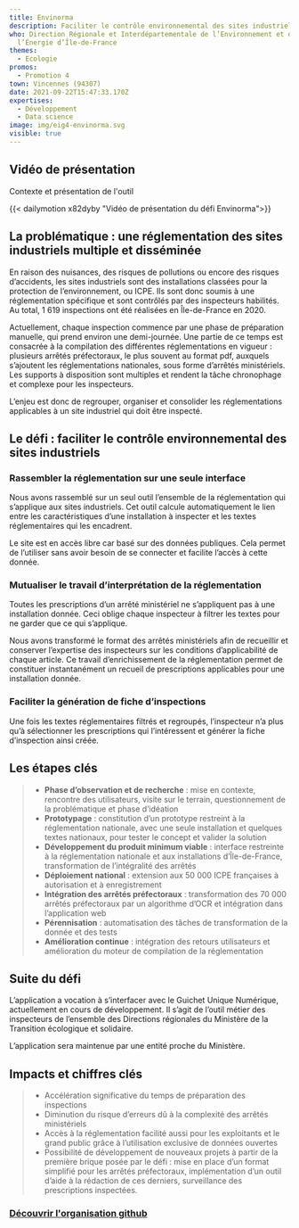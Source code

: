 ```yaml
---
title: Envinorma
description: Faciliter le contrôle environnemental des sites industriels
who: Direction Régionale et Interdépartementale de l’Environnement et de
  l’Énergie d’Île-de-France
themes:
  - Ecologie
promos:
  - Promotion 4
town: Vincennes (94307)
date: 2021-09-22T15:47:33.170Z
expertises:
  - Développement
  - Data science
image: img/eig4-envinorma.svg
visible: true
---
```

## Vidéo de présentation

Contexte et présentation de l'outil

{{< dailymotion x82dyby "Vidéo de présentation du défi Envinorma">}}

## La problématique : une réglementation des sites industriels multiple et disséminée

En raison des nuisances, des risques de pollutions ou encore des risques d’accidents, les sites industriels sont des installations classées pour la protection de l’environnement, ou ICPE. Ils sont donc soumis à une réglementation spécifique et sont contrôlés par des inspecteurs habilités. Au total, 1 619 inspections ont été réalisées en Île-de-France en 2020.

Actuellement, chaque inspection commence par une phase de préparation manuelle, qui prend environ une demi-journée. Une partie de ce temps est consacrée à la compilation des différentes réglementations en vigueur : plusieurs arrêtés préfectoraux, le plus souvent au format pdf, auxquels s’ajoutent les réglementations nationales, sous forme d’arrêtés ministériels. Les supports à disposition sont multiples et rendent la tâche chronophage et complexe pour les inspecteurs.

L’enjeu est donc de regrouper, organiser et consolider les réglementations applicables à un site industriel qui doit être inspecté.

## Le défi : faciliter le contrôle environnemental des sites industriels

### Rassembler la réglementation sur une seule interface

Nous avons rassemblé sur un seul outil l’ensemble de la réglementation qui s’applique aux sites industriels. Cet outil calcule automatiquement le lien entre les caractéristiques d’une installation à inspecter et les textes réglementaires qui les encadrent.

Le site est en accès libre car basé sur des données publiques. Cela permet de l’utiliser sans avoir besoin de se connecter et facilite l’accès à cette donnée.

### Mutualiser le travail d’interprétation de la réglementation

Toutes les prescriptions d’un arrêté ministériel ne s’appliquent pas à une installation donnée. Ceci oblige chaque inspecteur à filtrer les textes pour ne garder que ce qui s’applique.

Nous avons transformé le format des arrêtés ministériels afin de recueillir et conserver l’expertise des inspecteurs sur les conditions d’applicabilité de chaque article. Ce travail d’enrichissement de la réglementation permet de constituer instantanément un recueil de prescriptions applicables pour une installation donnée.

### Faciliter la génération de fiche d’inspections

Une fois les textes réglementaires filtrés et regroupés, l’inspecteur n’a plus qu’à sélectionner les prescriptions qui l’intéressent et générer la fiche d’inspection ainsi créée.

## Les étapes clés

> * **Phase d’observation et de recherche** : mise en contexte, rencontre des utilisateurs, visite sur le terrain, questionnement de la problématique et phase d’idéation
> * **Prototypage** : constitution d’un prototype restreint à la réglementation nationale, avec une seule installation et quelques textes nationaux, pour tester le concept et valider la solution
> * **Développement du produit minimum viable** : interface restreinte à la réglementation nationale et aux installations d’Île-de-France, transformation de l’intégralité des arrêtés
> * **Déploiement national** : extension aux 50 000 ICPE françaises à autorisation et à enregistrement
> * **Intégration des arrêtés préfectoraux** : transformation des 70 000 arrêtés préfectoraux par un algorithme d’OCR et intégration dans l’application web
> * **Pérennisation** : automatisation des tâches de transformation de la donnée et des tests
> * **Amélioration continue** : intégration des retours utilisateurs et amélioration du moteur de compilation de la réglementation

## Suite du défi

L’application a vocation à s’interfacer avec le Guichet Unique Numérique, actuellement en cours de développement. Il s’agit de l’outil métier des inspecteurs de l’ensemble des Directions régionales du Ministère de la Transition écologique et solidaire.

L’application sera maintenue par une entité proche du Ministère.

## Impacts et chiffres clés

> * Accélération significative du temps de préparation des inspections
> * Diminution du risque d’erreurs dû à la complexité des arrêtés ministériels
> * Accès à la réglementation facilité aussi pour les exploitants et le grand public grâce à l’utilisation exclusive de données ouvertes
> * Possibilité de développement de nouveaux projets à partir de la première brique posée par le défi : mise en place d’un format simplifié pour les arrêtés préfectoraux, implémentation d’un outil d’aide à la rédaction de ces derniers, surveillance des prescriptions inspectées.

### **[Découvrir l'organisation github ](https://github.com/envinorma)**